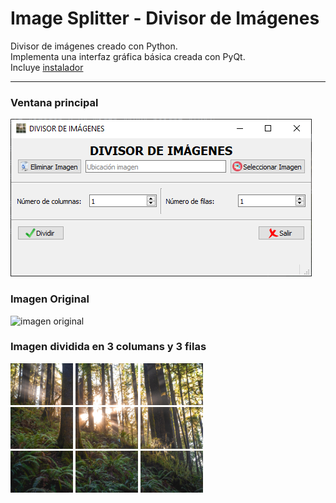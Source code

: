 # Image Splitter - Divisor de Imágenes
Divisor de imágenes creado con Python.  
Implementa una interfaz gráfica básica creada con PyQt.  
Incluye [instalador](/Output/setup.exe)  
___
### Ventana principal
![ventana principal](/img/git/1.PNG "ventana principal")
### Imagen Original
<img src="img/git/original.jpg" alt="imagen original" width="300" height="200"/>

### Imagen dividida en 3 columans y 3 filas
<img src="img/git/original-0-0.jpg" alt="imagen-0-0" width="100" height="67"/>
<img src="img/git/original-0-1.jpg" alt="imagen-0-1" width="100" height="67"/>
<img src="img/git/original-0-2.jpg" alt="imagen-0-2" width="100" height="67"/>
<br>
<img src="img/git/original-1-0.jpg" alt="imagen-1-0" width="100" height="67"/>
<img src="img/git/original-1-1.jpg" alt="imagen-1-1" width="100" height="67"/>
<img src="img/git/original-1-2.jpg" alt="imagen-1-2" width="100" height="67"/>
<br>
<img src="img/git/original-2-0.jpg" alt="imagen-2-0" width="100" height="67"/>
<img src="img/git/original-2-1.jpg" alt="imagen-2-1" width="100" height="67"/>
<img src="img/git/original-2-2.jpg" alt="imagen-2-2" width="100" height="67"/>

